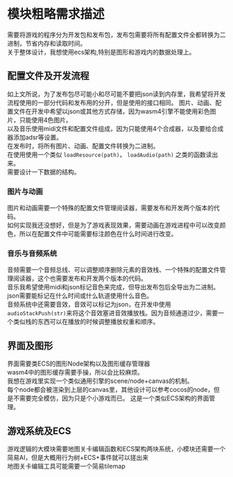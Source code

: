 # 模块粗略需求描述
需要将游戏的程序分为开发包和发布包，发布包需要将所有配置文件全都转换为二进制，节省内存和读取时间。  
关于整体设计，我想使用ecs架构,特别是图形和游戏内的数据处理上。
## 配置文件及开发流程
如上文所说，为了发布包尽可能小和尽可能不要把json读到内存里，我希望将开发流程使用的一部分代码和发布用的分开，但是使用的接口相同。
图片、动画、配置文件在开发中希望以json或其他方式存储，因为wasm4引擎不能使用彩色图片，只能使用4色图片。  
以及音乐使用midi文件和配置文件组成，因为只能使用4个合成器，以及要给合成器添加adsr等设置。  
在发布时，将所有图片、动画、配置文件转换为二进制。  
在使用使用一个类似 `loadResource(path)`， `loadAudio(path)` 之类的函数读出来。  
需要设计一下数据的结构。
### 图片与动画
图片和动画需要一个特殊的配置文件管理阅读器，需要发布和开发两个版本的代码。  
如何实现我还没想好，但是为了游戏表现效果，需要动画在游戏进程中可以改变颜色，所以在配置文件中可能需要标注颜色在什么时间进行改变。
### 音乐与音频系统
音频需要一个音频总线、可以调整顺序删除元素的音效栈、一个特殊的配置文件管理阅读器，这个也需要发布和开发两个版本的代码。  
音乐我希望使用midi和json标记音色来完成，但导出发布包后全导出为二进制。  
json需要能标记在什么时间或什么轨道使用什么音色。  
音频系统中还需要音效，音效可以标记为json，在开发中使用`audioStackPush(str)`来将这个音效塞进音效播放栈。因为音频通道过少，需要一个类似栈的东西可以在播放的时候调整播放权重和顺序。

## 界面及图形
界面需要类ECS的图形Node架构以及图形缓存管理器  
wasm4中的图形缓存需要手操，所以会比较麻烦。  
我想在游戏里实现一个类似通用引擎的scene/node+canvas的机制。  
每个node都会被渲染到上层的canvas里，其他设计可以参考cocos的node，但是不需要完全模仿，因为只是个小游戏而已。
这是一个类似ECS架构的界面管理。

## 游戏系统及ECS
游戏逻辑的大模块需要地图关卡编辑函数和ECS架构两块系统，小模块还需要一个简易AI，但是大概用行为树+ECS+事件就可以搓出来  
地图关卡编辑工具可能需要一个简易tilemap  